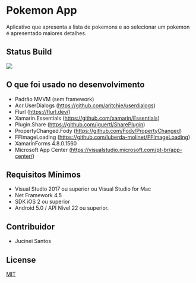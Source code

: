 # Pokemon App
Aplicativo que apresenta a lista de pokemons e ao selecionar um pokemon é apresentado maiores detalhes.

## Status Build
![](https://build.appcenter.ms/v0.1/apps/de818d11-182a-4103-bdeb-d109eb51dcb0/branches/develop/badge)

## O que foi usado no desenvolvimento
- Padrão MVVM (sem framework)
- Acr.UserDialogs (https://github.com/aritchie/userdialogs)
- Flurl (https://flurl.dev/)
- Xamarin.Essentials (https://github.com/xamarin/Essentials)
- Plugin.Share (https://github.com/jguertl/SharePlugin)
- PropertyChanged.Fody (https://github.com/Fody/PropertyChanged)
- FFImageLoading (https://github.com/luberda-molinet/FFImageLoading)
- XamarinForms 4.8.0.1560
- Microsoft App Center (https://visualstudio.microsoft.com/pt-br/app-center/)

## Requisitos Mínimos 
- Visual Studio 2017 ou superior ou Visual Studio for Mac
- Net Framework 4.5
- SDK iOS 2 ou superior
- Android 5.0 / API Nível 22 ou superior. 

## Contribuidor
- Jucinei Santos

## License
[MIT](https://choosealicense.com/licenses/mit/)